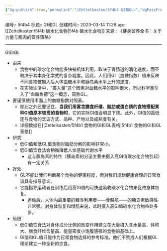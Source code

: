 ```yaml
---
{"dg-publish":true,"permalink":"/Zettelkasten/5f4b4 GI和GL/","dgPassFrontmatter":true}
---
```


编号:: 5f4b4
标题:: GI和GL
创建时间:: 2023-03-14 11:26
up:: [[Zettelkasten/5f4b 碳水化合物\|5f4b 碳水化合物]]
来源:: 《健身营养全书：关于力量与肌肉的营养策略》

---
GI和GL
- 由来
	- 食物中的碳水化合物能多快被机体利用，取决于胃肠道的消化速度，而不取决于其本身化学式的复杂程度。因此，人们用GI（血糖指数）值来反映不同食物被摄入后人体血糖水平和胰岛素水平上升的速度。
	- 在实际生活中，“摄入量”这个因素对血糖水平的影响很大，所以科学家引入了“血糖负荷”这一概念，简称GL。
- 要谨慎使用市面上的血糖指数对照表。
	- 除此之外还要记住，**当我们用富含膳食纤维、脂肪或蛋白质的食物搭配某种GI值原本较高的食物时**，它的实际GI值会明显下降。此外，GI值的高低还与食物的烹调方式、品种、产地以及成熟度有关。
	- 详细数据在[[Zettelkasten/5f4b1 食物的GI和GL表格\|5f4b1 食物的GI和GL表格]]
- 研究
	- 低GI值和低GL值食物对脂肪分解的影响非常小。
	- 低GI值饮食法会稍微降低人体基础代谢水平
		- 这与胰岛素的特性（胰岛素的分泌主要由摄入高GI值碳水化合物引起）有一定关系
- 好处
	- GL不能让我们判断某个食物的健康程度，但对我们规划健康合理的日常食谱具有指导意义。
	- 它能指导运动者在训练后用高GI值的可快速吸收碳水化合物来促进身体恢复。
		- 运动后，人体内最重要的糖类利用者——骨骼肌——的胰岛素敏感性非常强。对身体恢复和增肌来说，此时摄入高GI值碳水化合物益处多多。
- 局限
	- 低GI值饮食法对身体成分比例的改变作用建立在大量摄入含水量高、体积大、膳食纤维含量高、能量密度小饱腹感强的食物的基础上。
	- GI值和GL值只能作为日常食物选择的参考标准。他们不赞成人们根据GL理论建立一种全新的饮食。
